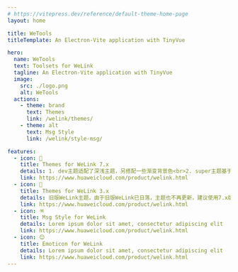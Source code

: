 ```yaml
---
# https://vitepress.dev/reference/default-theme-home-page
layout: home

title: WeTools
titleTemplate: An Electron-Vite application with TinyVue

hero:
  name: WeTools
  text: Toolsets for WeLink
  tagline: An Electron-Vite application with TinyVue
  image:
    src: ./logo.png
    alt: WeTools
  actions:
    - theme: brand
      text: Themes
      link: /welink/themes/
    - theme: alt
      text: Msg Style
      link: /welink/style-msg/

features:
  - icon: 🎨
    title: Themes for WeLink 7.x
    details: 1. dev主题适配了深浅主题，另搭配一些渐变背景色<br>2. super主题基于dev开发，并集成多个定制化主题
    link: https://www.huaweicloud.com/product/welink.html
  - icon: 🌈
    title: Themes for WeLink 3.x
    details: 旧版WeLink主题，由于旧版WeLink已日落，主题也不再更新，建议使用7.x版本
    link: https://www.huaweicloud.com/product/welink.html
  - icon: 🪅
    title: Msg Style for WeLink
    details: Lorem ipsum dolor sit amet, consectetur adipiscing elit
    link: https://www.huaweicloud.com/product/welink.html
  - icon: 😊
    title: Emoticon for WeLink
    details: Lorem ipsum dolor sit amet, consectetur adipiscing elit
    link: https://www.huaweicloud.com/product/welink.html
---
```

<style></style>
